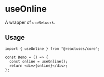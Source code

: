 # useOnline

A wrapper of `useNetwork`.

## Usage

```tsx
import { useOnline } from "@reactuses/core";

const Demo = () => {
  const online = useOnline();
  return <div>{online}</div>;
};
```
